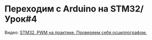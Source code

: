 # Переходим с Arduino на STM32/ Урок#4
Видео: [STM32. PWM на практике. Проверяем себя осциллографом.](https://youtu.be/ZEdIQvwIpaM)
